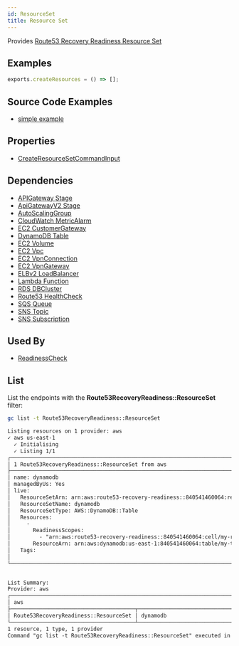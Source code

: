 ```yaml
---
id: ResourceSet
title: Resource Set
---
```


Provides [Route53 Recovery Readiness Resource Set](https://us-west-2.console.aws.amazon.com/route53recovery/home#/readiness/resource-sets)

## Examples

```js
exports.createResources = () => [];
```

## Source Code Examples

- [simple example](https://github.com/grucloud/grucloud/blob/main/examples/aws/Route53RecoveryReadiness/route53-recovery-readiness)

## Properties

- [CreateResourceSetCommandInput](https://docs.aws.amazon.com/AWSJavaScriptSDK/v3/latest/clients/client-route53-recovery-readiness/interfaces/createresourcesetcommandinput.html)

## Dependencies

- [APIGateway Stage](../APIGateway/Stage.md)
- [ApiGatewayV2 Stage](../ApiGatewayV2/Stage.md)
- [AutoScalingGroup](../AutoScaling/AutoScalingGroup.md)
- [CloudWatch MetricAlarm](../CloudWatch/MetricAlarm.md)
- [EC2 CustomerGateway](../EC2/CustomerGateway.md)
- [DynamoDB Table](../DynamoDB/Table.md)
- [EC2 Volume](../EC2/Volume.md)
- [EC2 Vpc](../EC2/Vpc.md)
- [EC2 VpnConnection](../EC2/VpnConnection.md)
- [EC2 VpnGateway](../EC2/VpnGateway.md)
- [ELBv2 LoadBalancer](../ELBv2/LoadBalancer.md)
- [Lambda Function](../Lambda/Function.md)
- [RDS DBCluster](../RDS/DBCluster.md)
- [Route53 HealthCheck](../Route53/HealthCheck.md)
- [SQS Queue](../SQS/Queue.md)
- [SNS Topic](../SNS/Topic.md)
- [SNS Subscription](../SNS/Subscription.md)

## Used By

- [ReadinessCheck](./ReadinessCheck.md)

## List

List the endpoints with the **Route53RecoveryReadiness::ResourceSet** filter:

```sh
gc list -t Route53RecoveryReadiness::ResourceSet
```

```txt
Listing resources on 1 provider: aws
✓ aws us-east-1
  ✓ Initialising
  ✓ Listing 1/1
┌─────────────────────────────────────────────────────────────────────────────────┐
│ 1 Route53RecoveryReadiness::ResourceSet from aws                                │
├─────────────────────────────────────────────────────────────────────────────────┤
│ name: dynamodb                                                                  │
│ managedByUs: Yes                                                                │
│ live:                                                                           │
│   ResourceSetArn: arn:aws:route53-recovery-readiness::840541460064:resource-se… │
│   ResourceSetName: dynamodb                                                     │
│   ResourceSetType: AWS::DynamoDB::Table                                         │
│   Resources:                                                                    │
│     -                                                                           │
│       ReadinessScopes:                                                          │
│         - "arn:aws:route53-recovery-readiness::840541460064:cell/my-recoverygr… │
│       ResourceArn: arn:aws:dynamodb:us-east-1:840541460064:table/my-table       │
│   Tags:                                                                         │
│                                                                                 │
└─────────────────────────────────────────────────────────────────────────────────┘


List Summary:
Provider: aws
┌────────────────────────────────────────────────────────────────────────────────┐
│ aws                                                                            │
├───────────────────────────────────────┬────────────────────────────────────────┤
│ Route53RecoveryReadiness::ResourceSet │ dynamodb                               │
└───────────────────────────────────────┴────────────────────────────────────────┘
1 resource, 1 type, 1 provider
Command "gc list -t Route53RecoveryReadiness::ResourceSet" executed in 5s, 111 MB
```

